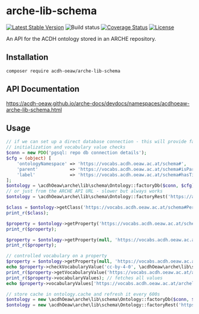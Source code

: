 # arche-lib-schema

[![Latest Stable Version](https://poser.pugx.org/acdh-oeaw/arche-lib-schema/v/stable)](https://packagist.org/packages/acdh-oeaw/arche-lib-schema)
![Build status](https://github.com/acdh-oeaw/arche-lib-schema/workflows/phpunit/badge.svg?branch=master)
[![Coverage Status](https://coveralls.io/repos/github/acdh-oeaw/arche-lib-schema/badge.svg?branch=master)](https://coveralls.io/github/acdh-oeaw/arche-lib-schema?branch=master)
[![License](https://poser.pugx.org/acdh-oeaw/arche-lib-schema/license)](https://packagist.org/packages/acdh-oeaw/arche-lib-schema)


An API for the ACDH ontology stored in an ARCHE repository.

## Installation

`composer require acdh-oeaw/arche-lib-schema`

## API Documentation

https://acdh-oeaw.github.io/arche-docs/devdocs/namespaces/acdhoeaw-arche-lib-schema.html

## Usage

```php
// if we can set up a direct database connection - this will provide faster 
// initialization and vocabulary value checks
$conn = new PDO('pgsql: repo db connection details');
$cfg = (object) [
    'ontologyNamespace' => 'https://vocabs.acdh.oeaw.ac.at/schema#',
    'parent'            => 'https://vocabs.acdh.oeaw.ac.at/schema#isPartOf',
    'label'             => 'https://vocabs.acdh.oeaw.ac.at/schema#hasTitle',
];
$ontology = \acdhOeaw\arche\lib\schema\Ontology::factoryDb($conn, $cfg);
// or just from the ARCHE API URL - slower but always works
$ontology = \acdhOeaw\arche\lib\schema\Ontology::factoryRest('https://arche.acdh.oeaw.ac.at/api');

$class = $ontology->getClass('https://vocabs.acdh.oeaw.ac.at/schema#Person');
print_r($class);

$property = $ontology->getProperty('https://vocabs.acdh.oeaw.ac.at/schema#RepoObject', 'https://vocabs.acdh.oeaw.ac.at/schema#hasContact');
print_r($property);

$property = $ontology->getProperty(null, 'https://vocabs.acdh.oeaw.ac.at/schema#hasContact');
print_r($property);

// controlled vocabulary on a property
$property = $ontology->getProperty(null, 'https://vocabs.acdh.oeaw.ac.at/schema#hasLicense');
echo $property->checkVocabularyValue('cc-by-4-0', \acdhOeaw\arche\lib\schema\Ontology::VOCABSVALUE_ALL); // doesn't fetch  all vocabulary values
print_r($property->getVocabularyValue('https://vocabs.acdh.oeaw.ac.at/archelicenses/cc-by-4-0')); // doesn't fetch  all vocabulary values
print_r($property->vocabularyValues); // fetches all values
echo $property->vocabularyValues['https://vocabs.acdh.oeaw.ac.at/archelicenses/cc-by-4-0']->getLabel('de'); // fetches all values first if they aren't loaded yet

// store cache in ontology.cache and refresh it every 600s
$ontology = new \acdhOeaw\arche\lib\schema\Ontology::factoryDb($conn, $cfg, 'ontology.cache', 600);
$ontology = new \acdhOeaw\arche\lib\schema\Ontology::factoryRest('https://arche.acdh.oeaw.ac.at', 'ontology.cache', 600);
```
